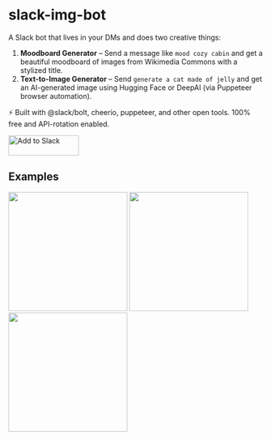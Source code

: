 # slack-img-bot

A Slack bot that lives in your DMs and does two creative things:

1. **Moodboard Generator** – Send a message like `mood cozy cabin` and get a beautiful moodboard of images from Wikimedia Commons with a stylized title.
2. **Text-to-Image Generator** – Send `generate a cat made of jelly` and get an AI-generated image using Hugging Face or DeepAI (via Puppeteer browser automation).

⚡ Built with @slack/bolt, cheerio, puppeteer, and other open tools. 100% free and API-rotation enabled.

<a href="https://slack.com/oauth/v2/authorize?client_id=2210535565.9202157605014&scope=commands,files:write,im:history,im:read,chat:write&user_scope=im:history"><img alt="Add to Slack" height="40" width="139" src="https://platform.slack-edge.com/img/add_to_slack.png" srcSet="https://platform.slack-edge.com/img/add_to_slack.png 1x, https://platform.slack-edge.com/img/add_to_slack@2x.png 2x" /></a>

## Examples
<img width="235" src="https://github.com/user-attachments/assets/b3def03d-2412-46af-b10f-32c06f96f6b7" />
<img width="235" src="https://github.com/user-attachments/assets/d35dae1e-2f0d-4acd-a274-390ae3c07ae1" />
<img width="235" src="https://github.com/user-attachments/assets/ed842a70-98d3-4473-bf52-8388862f5c29" />
